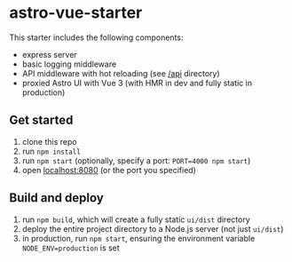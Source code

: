 # astro-vue-starter

This starter includes the following components:

- express server
- basic logging middleware
- API middleware with hot reloading (see [/api](./api) directory)
- proxied Astro UI with Vue 3 (with HMR in dev and fully static in production)

## Get started

1. clone this repo
2. run `npm install`
3. run `npm start` (optionally, specify a port: `PORT=4000 npm start`)
4. open [localhost:8080](http://localhost:8080) (or the port you specified)

## Build and deploy

1. run `npm build`, which will create a fully static `ui/dist` directory
2. deploy the entire project directory to a Node.js server (not just `ui/dist`)
3. in production, run `npm start`, ensuring the environment variable
   `NODE_ENV=production` is set
